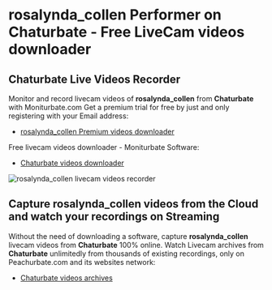 # rosalynda_collen Performer on Chaturbate - Free LiveCam videos downloader

## Chaturbate Live Videos Recorder

Monitor and record livecam videos of **rosalynda_collen** from **Chaturbate** with Moniturbate.com
Get a premium trial for free by just and only registering with your Email address:
* [rosalynda_collen Premium videos downloader](https://moniturbate.com/request-demo-licence-key.html)

Free livecam videos downloader - Moniturbate Software:
* [Chaturbate videos downloader](https://moniturbate.com/moniturbate-download-software.html)

![rosalynda_collen livecam videos recorder](https://peachurnet.com/templates/moniturbate-software.png)


## Capture rosalynda_collen videos from the Cloud and watch your recordings on Streaming

Without the need of downloading a software, capture **rosalynda_collen** livecam videos from **Chaturbate** 100% online.
Watch Livecam archives from **Chaturbate** unlimitedly from thousands of existing recordings, only on Peachurbate.com and its websites network:
* [Chaturbate videos archives](https://peachurnet.com/)